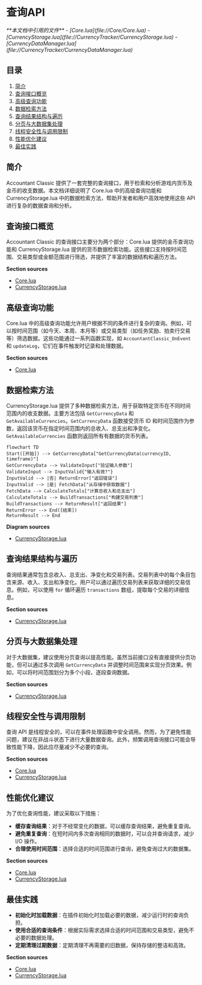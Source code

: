 # 查询API

<cite>
**本文档中引用的文件**  
- [Core.lua](file://Core/Core.lua)
- [CurrencyStorage.lua](file://CurrencyTracker/CurrencyStorage.lua)
- [CurrencyDataManager.lua](file://CurrencyTracker/CurrencyDataManager.lua)
</cite>

## 目录
1. [简介](#简介)
2. [查询接口概览](#查询接口概览)
3. [高级查询功能](#高级查询功能)
4. [数据检索方法](#数据检索方法)
5. [查询结果结构与遍历](#查询结果结构与遍历)
6. [分页与大数据集处理](#分页与大数据集处理)
7. [线程安全性与调用限制](#线程安全性与调用限制)
8. [性能优化建议](#性能优化建议)
9. [最佳实践](#最佳实践)

## 简介
Accountant Classic 提供了一套完整的查询接口，用于检索和分析游戏内货币及金币的收支数据。本文档详细说明了 Core.lua 中的高级查询功能和 CurrencyStorage.lua 中的数据检索方法，帮助开发者和用户高效地使用这些 API 进行复杂的数据查询和分析。

## 查询接口概览
Accountant Classic 的查询接口主要分为两个部分：Core.lua 提供的金币查询功能和 CurrencyStorage.lua 提供的货币数据检索功能。这些接口支持按时间范围、交易类型或金额范围进行筛选，并提供了丰富的数据结构和遍历方法。

**Section sources**
- [Core.lua](file://Core/Core.lua#L0-L2335)
- [CurrencyStorage.lua](file://CurrencyTracker/CurrencyStorage.lua#L0-L1222)

## 高级查询功能
Core.lua 中的高级查询功能允许用户根据不同的条件进行复杂的查询。例如，可以按时间范围（如今天、本周、本月等）或交易类型（如任务奖励、拍卖行交易等）筛选数据。这些功能通过一系列函数实现，如 `AccountantClassic_OnEvent` 和 `updateLog`，它们在事件触发时记录和处理数据。

**Section sources**
- [Core.lua](file://Core/Core.lua#L0-L2335)

## 数据检索方法
CurrencyStorage.lua 提供了多种数据检索方法，用于获取特定货币在不同时间范围内的收支数据。主要方法包括 `GetCurrencyData` 和 `GetAvailableCurrencies`。`GetCurrencyData` 函数接受货币 ID 和时间范围作为参数，返回该货币在指定时间范围内的总收入、总支出和净变化。`GetAvailableCurrencies` 函数则返回所有有数据的货币列表。

```mermaid
flowchart TD
Start([开始]) --> GetCurrencyData["GetCurrencyData(currencyID, timeframe)"]
GetCurrencyData --> ValidateInput["验证输入参数"]
ValidateInput --> InputValid{"输入有效?"}
InputValid --> |否| ReturnError["返回错误"]
InputValid --> |是| FetchData["从存储中获取数据"]
FetchData --> CalculateTotals["计算总收入和总支出"]
CalculateTotals --> BuildTransactions["构建交易列表"]
BuildTransactions --> ReturnResult["返回结果"]
ReturnError --> End([结束])
ReturnResult --> End
```

**Diagram sources**
- [CurrencyStorage.lua](file://CurrencyTracker/CurrencyStorage.lua#L661-L713)

## 查询结果结构与遍历
查询结果通常包含总收入、总支出、净变化和交易列表。交易列表中的每个条目包含来源、收入、支出和净变化。用户可以通过遍历交易列表来获取详细的交易信息。例如，可以使用 `for` 循环遍历 `transactions` 数组，提取每个交易的详细信息。

**Section sources**
- [CurrencyStorage.lua](file://CurrencyTracker/CurrencyStorage.lua#L661-L713)

## 分页与大数据集处理
对于大数据集，建议使用分页查询以提高性能。虽然当前接口没有直接提供分页功能，但可以通过多次调用 `GetCurrencyData` 并调整时间范围来实现分页效果。例如，可以将时间范围划分为多个小段，逐段查询数据。

**Section sources**
- [CurrencyStorage.lua](file://CurrencyTracker/CurrencyStorage.lua#L661-L713)

## 线程安全性与调用限制
查询 API 是线程安全的，可以在事件处理函数中安全调用。然而，为了避免性能问题，建议在非战斗状态下进行大量数据查询。此外，频繁调用查询接口可能会导致性能下降，因此应尽量减少不必要的查询。

**Section sources**
- [Core.lua](file://Core/Core.lua#L0-L2335)
- [CurrencyStorage.lua](file://CurrencyTracker/CurrencyStorage.lua#L0-L1222)

## 性能优化建议
为了优化查询性能，建议采取以下措施：
- **缓存查询结果**：对于不经常变化的数据，可以缓存查询结果，避免重复查询。
- **避免重复查询**：在短时间内多次查询相同的数据时，可以合并查询请求，减少 I/O 操作。
- **合理使用时间范围**：选择合适的时间范围进行查询，避免查询过大的数据集。

**Section sources**
- [Core.lua](file://Core/Core.lua#L0-L2335)
- [CurrencyStorage.lua](file://CurrencyTracker/CurrencyStorage.lua#L0-L1222)

## 最佳实践
- **初始化时加载数据**：在插件初始化时加载必要的数据，减少运行时的查询负担。
- **使用合适的查询条件**：根据实际需求选择合适的时间范围和交易类型，避免不必要的数据处理。
- **定期清理过期数据**：定期清理不再需要的旧数据，保持存储的整洁和高效。

**Section sources**
- [Core.lua](file://Core/Core.lua#L0-L2335)
- [CurrencyStorage.lua](file://CurrencyTracker/CurrencyStorage.lua#L0-L1222)